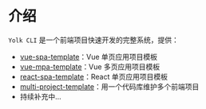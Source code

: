 # 介绍
`Yolk CLI` 是一个前端项目快速开发的完整系统，提供：
- [vue-spa-template](https://github.com/YolkPie/vue-spa-template)：Vue 单页应用项目模板
- [vue-mpa-template](https://github.com/YolkPie/vue-mpa-template)：Vue 多页应用项目模板
- [react-spa-template](https://github.com/YolkPie/react-spa-template)：React 单页应用项目模板
- [multi-project-template](https://github.com/YolkPie/multi-project-template)：用一个代码库维护多个前端项目
- 持续补充中...